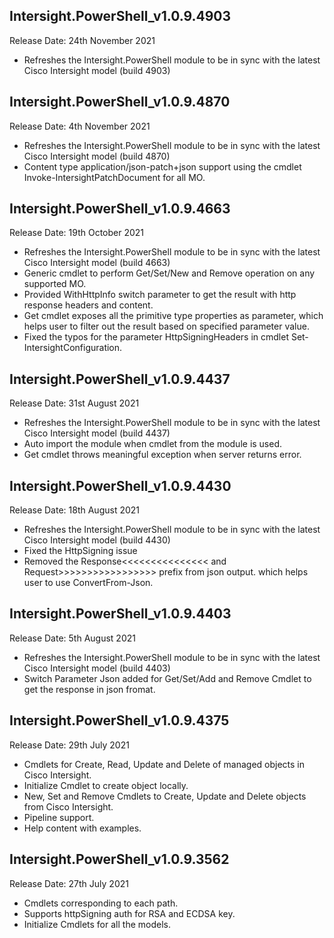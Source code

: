 ## Intersight.PowerShell_v1.0.9.4903
Release Date: 24th November 2021
- Refreshes the Intersight.PowerShell module to be in sync with the latest Cisco Intersight model (build 4903)
## Intersight.PowerShell_v1.0.9.4870
Release Date: 4th November 2021
- Refreshes the Intersight.PowerShell module to be in sync with the latest Cisco Intersight model (build 4870)
- Content type application/json-patch+json support using the cmdlet Invoke-IntersightPatchDocument for all MO.
## Intersight.PowerShell_v1.0.9.4663
Release Date: 19th October 2021
- Refreshes the Intersight.PowerShell module to be in sync with the latest Cisco Intersight model (build 4663)
- Generic cmdlet to perform Get/Set/New and Remove operation on any supported MO.
- Provided WithHttpInfo switch parameter to get the result with http response headers and content.
- Get cmdlet exposes all the primitive type properties as parameter, which helps user to filter out the result based on specified   parameter value.  
- Fixed the typos for the parameter HttpSigningHeaders in cmdlet Set-IntersightConfiguration.
## Intersight.PowerShell_v1.0.9.4437
Release Date: 31st August 2021
- Refreshes the Intersight.PowerShell module to be in sync with the latest Cisco Intersight model (build 4437)
- Auto import the module when cmdlet from the module is used.
- Get cmdlet throws meaningful exception when server returns error. 

## Intersight.PowerShell_v1.0.9.4430
Release Date: 18th August 2021
- Refreshes the Intersight.PowerShell module to be in sync with the latest Cisco Intersight model (build 4430)
- Fixed the HttpSigning issue
- Removed the Response<<<<<<<<<<<<<<< and Request>>>>>>>>>>>>>>>>> prefix from json output. which helps user to use ConvertFrom-Json.

## Intersight.PowerShell_v1.0.9.4403
Release Date: 5th August 2021
- Refreshes the Intersight.PowerShell module to be in sync with the latest Cisco Intersight model (build 4403)
- Switch Parameter Json added for Get/Set/Add and Remove Cmdlet to get the response in json fromat.

## Intersight.PowerShell_v1.0.9.4375
Release Date: 29th July 2021
- Cmdlets for Create, Read, Update and Delete of managed objects in Cisco Intersight.
- Initialize Cmdlet to create object locally.
- New, Set and Remove Cmdlets to Create, Update and Delete objects from Cisco Intersight.
- Pipeline support.
- Help content with examples.

## Intersight.PowerShell_v1.0.9.3562
Release Date: 27th July 2021
- Cmdlets corresponding to each path.
- Supports httpSigning auth for RSA and ECDSA key.
- Initialize Cmdlets for all the models.

    
    
    

